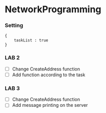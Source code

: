# NetworkProgramming

### Setting

    {
        taskList : true
    }
    
### LAB 2
- [ ] Change CreateAddress function
- [ ] Add function according to the task

### LAB 3
- [ ] Change CreateAddress function
- [ ] Add message printing on the server

